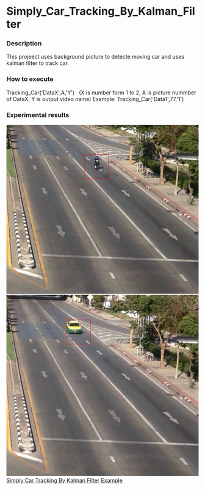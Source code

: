 # Simply_Car_Tracking_By_Kalman_Filter
### Description
This projeect uses background picture to detecte moving car and uses kalman filter to track car.
### How to execute
Tracking_Car('DataX',A,'Y')   (X is number form 1 to 2, A is picture nummber of DataX, Y is output video name)
Example: Tracking_Car('Data1',77,'1')
### Experimental results
![image](https://github.com/Landzs/Simply_Car_Tracking_By_Kalman_Filter/blob/master/Results/1.JPG)
![image](https://github.com/Landzs/Simply_Car_Tracking_By_Kalman_Filter/blob/master/Results/2.JPG)
[Simply Car Tracking By Kalman Filter Example](https://youtu.be/zYQoZDUYM3M)   
